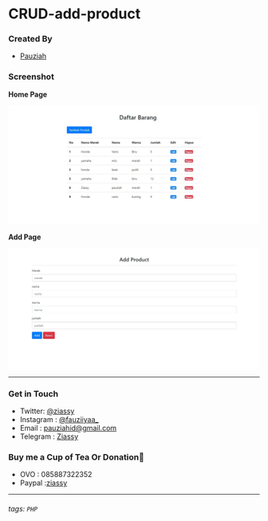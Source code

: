 # CRUD-add-product

### Created By
- [Pauziah](https://github.com/ziassy)

### Screenshot

__Home Page__


![Home](screenshoot/home.JPG)

__Add Page__


![Add](screenshoot/add.JPG)

---

### Get in Touch 

- Twitter: [@ziassy](https://twitter.com/ZIASSY1)
- Instagram : [@fauziiyaa_](https://www.instagram.com/fauziiyaa_/)
- Email : [pauziahid@gmail.com](mailto:pauziahid@gmail.com)
- Telegram : [Ziassy](https://t.me/ziassy)

### Buy me a Cup of Tea Or Donation🍺

- OVO : 085887322352
- Paypal :[ziassy](https://www.paypal.me/ziassy)

---

###### tags: `PHP`
